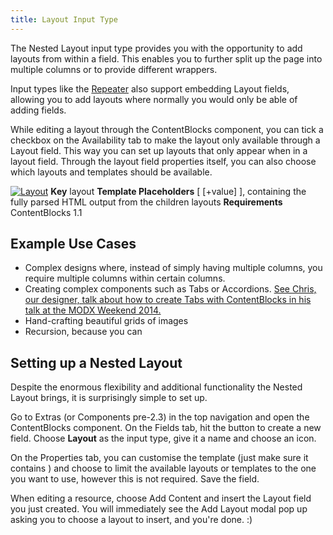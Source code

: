 ```yaml
---
title: Layout Input Type
---
```


The Nested Layout input type provides you with the opportunity to add layouts from within a field. This enables you to further split up the page into multiple columns or to provide different wrappers.   
  
 Input types like the [Repeater](Input_Types/Repeater) also support embedding Layout fields, allowing you to add layouts where normally you would only be able of adding fields.  
  
 While editing a layout through the ContentBlocks component, you can tick a checkbox on the Availability tab to make the layout only available through a Layout field. This way you can set up layouts that only appear when in a layout field. Through the layout field properties itself, you can also choose which layouts and templates should be available.

 

  [ ![Layout](https://assets.modmore.com/assets/uploads/images/nested_layout.png)](https://assets.modmore.com/assets/uploads/images/nested_layout.png)  **Key** layout **Template Placeholders** [ [+value] ], containing the fully parsed HTML output from the children layouts **Requirements** ContentBlocks 1.1 

 

## Example Use Cases

- Complex designs where, instead of simply having multiple columns, you require multiple columns within certain columns.
- Creating complex components such as Tabs or Accordions. [See Chris, our designer, talk about how to create Tabs with ContentBlocks in his talk at the MODX Weekend 2014.](http://video.modmore.com.local/modx-weekend-2014/sunday-frontend/building-sites-with-contentblocks/)
- Hand-crafting beautiful grids of images
- Recursion, because you can

## Setting up a Nested Layout

Despite the enormous flexibility and additional functionality the Nested Layout brings, it is surprisingly simple to set up.

Go to Extras (or Components pre-2.3) in the top navigation and open the ContentBlocks component. On the Fields tab, hit the button to create a new field. Choose **Layout** as the input type, give it a name and choose an icon.

On the Properties tab, you can customise the template (just make sure it contains ) and choose to limit the available layouts or templates to the one you want to use, however this is not required. Save the field.

When editing a resource, choose Add Content and insert the Layout field you just created. You will immediately see the Add Layout modal pop up asking you to choose a layout to insert, and you're done. :)
